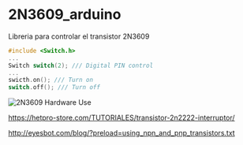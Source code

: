 # 2N3609_arduino
Libreria para controlar el transistor 2N3609

```c++
#include <Switch.h>
...
Switch switch(2); /// Digital PIN control
...
swicth.on(); /// Turn on
switch.off(); /// Turn off
```

![2N3609 Hardware Use](https://hetpro-store.com/TUTORIALES/wp-content/uploads/2015/03/Captura.jpg?x18372)

https://hetpro-store.com/TUTORIALES/transistor-2n2222-interruptor/

http://eyesbot.com/blog/?preload=using_npn_and_pnp_transistors.txt
